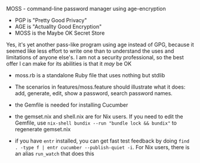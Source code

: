 MOSS - command-line password manager using age-encryption

* PGP is "Pretty Good Privacy"
* AGE is "Actuallty Good Encryption"
* MOSS is the Maybe OK Secret Store

Yes, it's yet another pass-like program using age instead of GPG,
because it seemed like less effort to write one than to understand the
uses and limitations of anyone else's. I am not a security
professional, so the best offer I can make for its abilities is that
it *may* be OK

* moss.rb is a standalone Ruby file that uses nothing but stdlib

* The scenarios in features/moss.feature should illustrate what it does:
add, generate, edit, show a password, search password names.

* the Gemfile is needed for installing Cucumber

* the gemset.nix and shell.nix are for Nix users. If you need to edit
the Gemfile, use `nix-shell bundix --run "bundle lock && bundix"` to
regenerate gemset.nix

* if you have `entr` installed, you can get fast test feedback by doing
`find . -type f | entr cucumber --publish-quiet -i`. For Nix users,
there is an alias `run_watch` that does this
